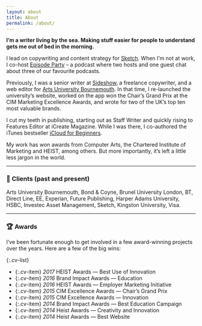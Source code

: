 ```yaml
---
layout: about
title: About
permalink: /about/
---
```


**I’m a writer living by the sea. Making stuff easier for people to understand gets me out of bed in the morning.**

I lead on copywriting and content strategy for [Sketch](https://www.sketch.com/). When I’m not at work, I co-host [Episode Party](https://www.episode.party/) – a podcast where two hosts and one guest chat about three of our favourite podcasts.

Previously, I was a senior writer at [Sideshow](https://www.sideshowagency.com/), a freelance copywriter, and a web editor for [Arts University Bournemouth](https://aub.ac.uk/). In that time, I re-launched the university’s website, worked on the app won the Chair’s Grand Prix at the CIM Marketing Excellence Awards, and wrote for two of the UK’s top ten most valuable brands.

I cut my teeth in publishing, starting out as Staff Writer and quickly rising to Features Editor at iCreate Magazine. While I was there, I co-authored the iTunes bestseller [iCloud for Beginners](https://books.apple.com/us/book/icloud-for-beginners/id497723676).

My work has won awards from Computer Arts, the Chartered Institute of Marketing and HEIST, among others. But more importantly, it’s left a little less jargon in the world.

---------------

### 💼 Clients (past and present)

Arts University Bournemouth, Bond & Coyne, Brunel University London, BT, Direct Line, EE, Experian, Future Publishing, Harper Adams University, HSBC, Investec Asset Management, Sketch, Kingston University, Visa.

---------------

### 🏆 Awards

I’ve been fortunate enough to get involved in a few award-winning projects over the years. Here are a few of the big wins:

{:.cv-list}
* {:.cv-item} *2017* HEIST Awards — Best Use of Innovation
* {:.cv-item} *2016* Brand Impact Awards — Education
* {:.cv-item} *2016* HEIST Awards — Employer Marketing Initiative
* {:.cv-item} *2015* CIM Excellence Awards — Chair’s Grand Prix
* {:.cv-item} *2015* CIM Excellence Awards — Innovation
* {:.cv-item} *2014* Brand Impact Awards — Best Education Campaign
* {:.cv-item} *2014* Heist Awards — Creativity and Innovation
* {:.cv-item} *2014* Heist Awards — Best Website
